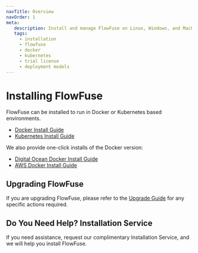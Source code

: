 ```yaml
---
navTitle: Overview
navOrder: 1
meta:
   description: Install and manage FlowFuse on Linux, Windows, and MacOS. Explore deployment models, request a trial license, and find Docker and Kubernetes setup guides. Start with FlowFuse today!
   tags:
     - installation
     - flowfuse
     - docker
     - kubernetes
     - trial license
     - deployment models
---
```


# Installing FlowFuse

FlowFuse can be installed to run in Docker or Kubernetes based environments.

 - [Docker Install Guide](/docs/install/docker/README.md)
 - [Kubernetes Install Guide](/docs/install/kubernetes/README.md)

We also provide one-click installs of the Docker version:

 - [Digital Ocean Docker Install Guide](/docs/install/docker/digital-ocean.md)
 - [AWS Docker Install Guide](/docs/install/docker/aws-marketplace.md)

## Upgrading FlowFuse

If you are upgrading FlowFuse, please refer to the [Upgrade Guide](/docs/upgrade/README.md)
for any specific actions required.

## Do You Need Help? Installation Service

If you need assistance, request our complimentary Installation Service, and we will help you install FlowFuse.

<script charset="utf-8" type="text/javascript" src="//js-eu1.hsforms.net/forms/embed/v2.js"></script>
<script>
  hbspt.forms.create({
    region: "eu1",
    portalId: "26586079",
    formId: "22edc659-d098-4767-aeb1-6480daae41ad"
  });
</script>
